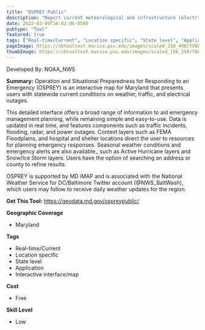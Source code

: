 ```yaml
---
title: "OSPREY Public"
description: "Report current meteorological and infrastructure (electricity, traffic, shelters) conditions to aid emergency response planning for both citizens and professionals."
date: 2022-03-09T16:02:06-0500
pubtype: "Tool"
featured: true
tags: ["Real-time/Current", "Location specific", "State level", "Application", "Interactive interface/map"]
pageImage: https://cbtooltest.marisa.psu.edu/images/scaled_250_400/TOOLID_75.0_ScreenCapture-1.png
thumbImage: https://cbtooltest.marisa.psu.edu/images/scaled_156_250/TOOLID_75.0_ScreenCapture-1.png
---
```

Developed By: NOAA_NWS

**Summary:** Operation and Situational Preparedness for Responding to an Emergency (OSPREY) is an interactive map for Maryland that presents users with statewide current conditions on weather, traffic, and electrical outages.

This detailed interface offers a broad range of information to aid emergency management planning, while remaining simple and easy-to-use. Data is updated in real time, and features components such as traffic incidents, flooding, radar, and power outages. Context layers such as FEMA Floodplains, and hospital and shelter locations direct the user to resources for planning emergency responses. Seasonal weather conditions and emergency alerts are also available., such as Active Hurricane layers and Snow/Ice Storm layers. Users have the option of searching an address or county to refine results.

OSPREY is supported by MD iMAP and is associated with the National Weather Service for DC/Baltimore Twitter account (@NWS_BaltWash), which users may follow to receive daily weather updates for the region.

__**Get This Tool:**__ https://geodata.md.gov/ospreypublic/

__**Geographic Coverage**__
- Maryland

__**Tags**__
-  Real-time/Current
-  Location specific
-  State level
-  Application
-  Interactive interface/map

__**Cost**__
- Free

__**Skill Level**__
- Low
